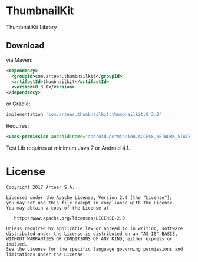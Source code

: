 # ThumbnailKit
ThumbnailKit Library


Download
--------

via Maven:
```xml
<dependency>
  <groupId>com.artear.thumbnailkit</groupId>
  <artifactId>thumbnailkit</artifactId>
  <version>0.3.0</version>
</dependency>
```
or Gradle:
```groovy
implementation 'com.artear.thumbnailkit:thumbnailkit:0.3.0'
```

Requires:

```xml
<uses-permission android:name="android.permission.ACCESS_NETWORK_STATE" />
```


Test Lib requires at minimum Java 7 or Android 4.1.

License
=======

    Copyright 2017 Artear S.A.

    Licensed under the Apache License, Version 2.0 (the "License");
    you may not use this file except in compliance with the License.
    You may obtain a copy of the License at

       http://www.apache.org/licenses/LICENSE-2.0

    Unless required by applicable law or agreed to in writing, software
    distributed under the License is distributed on an "AS IS" BASIS,
    WITHOUT WARRANTIES OR CONDITIONS OF ANY KIND, either express or implied.
    See the License for the specific language governing permissions and
    limitations under the License.
